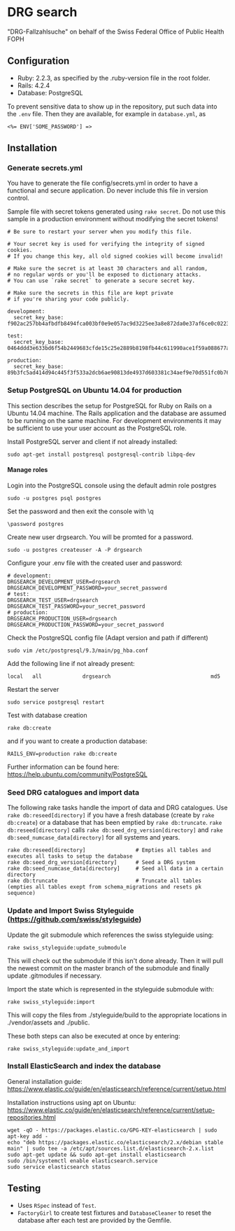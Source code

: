 # DRG search
"DRG-Fallzahlsuche" on behalf of the Swiss Federal Office of Public Health FOPH 

## Configuration

* Ruby: 2.2.3, as specified by the .ruby-version file in the root folder.
* Rails: 4.2.4
* Database: PostgreSQL

To prevent sensitive data to show up in the repository, put such data into the
``.env`` file. Then they are available, for example in ``database.yml``, as

``<%= ENV['SOME_PASSWORD'] =>``

## Installation
### Generate secrets.yml
You have to generate the file config/secrets.yml in order to have a functional and secure application. Do never include this file in version control.

Sample file with secret tokens generated using `rake secret`. Do not use this sample in a production environment without modifying the secret tokens!

```
# Be sure to restart your server when you modify this file.

# Your secret key is used for verifying the integrity of signed cookies.
# If you change this key, all old signed cookies will become invalid!

# Make sure the secret is at least 30 characters and all random,
# no regular words or you'll be exposed to dictionary attacks.
# You can use `rake secret` to generate a secure secret key.

# Make sure the secrets in this file are kept private
# if you're sharing your code publicly.

development:
  secret_key_base: f902ac257bb4afbdfb8494fca003bf0e9e057ac9d3225ee3a8e872da0e37af6ce0c0223b39457bca103afd80f6cbd4614bba8ef391d2ae3b563f04f08ec2f939

test:
  secret_key_base: 0464ddd3e633bd6f54b2449683cfde15c25e2889b8198fb44c611990ace1f59a088677aa381e4a0af4b9d5b9036cd8acdf5a09dd420943248a9a59045d1503bc

production:
  secret_key_base: 89b3fc5ad414d94c445f3f533a2dcb6ae90813de4937d603381c34aef9e70d551fc0b7625d566ffd7d0352fd4250e900d0c6c4a9c28af4afe5c6d472779f9969
```
### Setup PostgreSQL on Ubuntu 14.04 for production
This section describes the setup for PostgreSQL for Ruby on Rails on a Ubuntu 14.04 machine. The Rails application and the database are assumed to be running on the same machine. For development environments it may be sufficient to use your user account as the PostgreSQL role.

Install PostgreSQL server and client if not already installed:

``sudo apt-get install postgresql postgresql-contrib libpq-dev``

#### Manage roles
Login into the PostgreSQL console using the default admin role postgres
 
``sudo -u postgres psql postgres``

Set the password and then exit the console with \q

``\password postgres``

Create new user drgsearch. You will be promted for a password.

``sudo -u postgres createuser -A -P drgsearch``

Configure your .env file with the created user and password:

```
# development:
DRGSEARCH_DEVELOPMENT_USER=drgsearch
DRGSEARCH_DEVELOPMENT_PASSWORD=your_secret_password
# test:
DRGSEARCH_TEST_USER=drgsearch
DRGSEARCH_TEST_PASSWORD=your_secret_password
# production:
DRGSEARCH_PRODUCTION_USER=drgsearch
DRGSEARCH_PRODUCTION_PASSWORD=your_secret_password
```
Check the PostgreSQL config file (Adapt version and path if different)

``sudo vim /etc/postgresql/9.3/main/pg_hba.conf``

Add the following line if not already present:

``local   all             drgsearch                                md5``

Restart the server

``sudo service postgresql restart``

Test with database creation

``rake db:create``

and if you want to create a production database:

``RAILS_ENV=production rake db:create``


Further information can be found here: https://help.ubuntu.com/community/PostgreSQL

### Seed DRG catalogues and import data
The following rake tasks handle the import of data and DRG catalogues. Use `rake db:reseed[directory]` if you have a fresh database (create by `rake db:create`) or a database that has been emptied by `rake db:truncate`. `rake db:reseed[directory]` calls `rake db:seed_drg_version[directory]` and `rake db:seed_numcase_data[directory]` for all systems and years.

```
rake db:reseed[directory]                # Empties all tables and executes all tasks to setup the database
rake db:seed_drg_version[directory]      # Seed a DRG system
rake db:seed_numcase_data[directory]     # Seed all data in a certain directory
rake db:truncate                         # Truncate all tables (empties all tables exept from schema_migrations and resets pk sequence)
```

### Update and Import Swiss Styleguide (https://github.com/swiss/styleguide)
Update the git submodule which references the swiss styleguide using:

``rake swiss_styleguide:update_submodule`` 

This will check out the submodule if this isn't done already. Then it will pull the newest commit on the master branch of the submodule and finally update .gitmodules if necessary.

Import the state which is represented  in the styleguide submodule with: 

``rake swiss_styleguide:import``

This will copy the files from ./styleguide/build to the appropriate locations in ./vendor/assets and ./public.

These both steps can also be executed at once by entering: 

``rake swiss_styleguide:update_and_import``

### Install ElasticSearch and index the database

General installation guide:
https://www.elastic.co/guide/en/elasticsearch/reference/current/setup.html

Installation instructions using apt on Ubuntu:
https://www.elastic.co/guide/en/elasticsearch/reference/current/setup-repositories.html

```
wget -qO - https://packages.elastic.co/GPG-KEY-elasticsearch | sudo apt-key add -
echo "deb https://packages.elastic.co/elasticsearch/2.x/debian stable main" | sudo tee -a /etc/apt/sources.list.d/elasticsearch-2.x.list
sudo apt-get update && sudo apt-get install elasticsearch
sudo /bin/systemctl enable elasticsearch.service
sudo service elasticsearch status
```

## Testing

* Uses ``RSpec`` instead of ``Test``.
* ``FactoryGirl`` to create test fixtures and ``DatabaseCleaner`` to reset the database 
  after each test are provided by the Gemfile.
